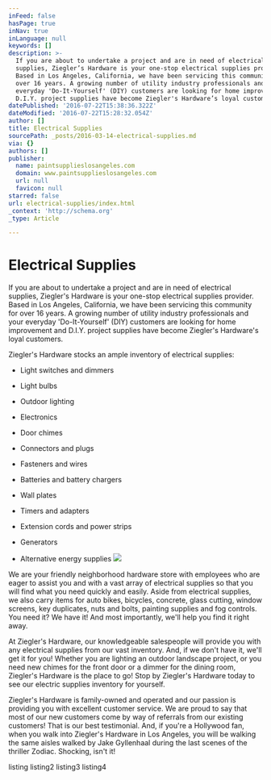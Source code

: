 ```yaml
---
inFeed: false
hasPage: true
inNav: true
inLanguage: null
keywords: []
description: >-
  If you are about to undertake a project and are in need of electrical
  supplies, Ziegler’s Hardware is your one-stop electrical supplies provider.
  Based in Los Angeles, California, we have been servicing this community for
  over 16 years. A growing number of utility industry professionals and your
  everyday 'Do-It-Yourself' (DIY) customers are looking for home improvement and
  D.I.Y. project supplies have become Ziegler's Hardware’s loyal customers. 
datePublished: '2016-07-22T15:38:36.322Z'
dateModified: '2016-07-22T15:28:32.054Z'
author: []
title: Electrical Supplies
sourcePath: _posts/2016-03-14-electrical-supplies.md
via: {}
authors: []
publisher:
  name: paintsupplieslosangeles.com
  domain: www.paintsupplieslosangeles.com
  url: null
  favicon: null
starred: false
url: electrical-supplies/index.html
_context: 'http://schema.org'
_type: Article

---
```

# Electrical Supplies

If you are about to undertake a project and are in need of electrical supplies, Ziegler's Hardware is your one-stop electrical supplies provider. Based in Los Angeles, California, we have been servicing this community for over 16 years. A growing number of utility industry professionals and your everyday 'Do-It-Yourself' (DIY) customers are looking for home improvement and D.I.Y. project supplies have become Ziegler's Hardware's loyal customers. 

Ziegler's Hardware stocks an ample inventory of electrical supplies:

* Light switches and dimmers

* Light bulbs

* Outdoor lighting

* Electronics

* Door chimes

* Connectors and plugs

* Fasteners and wires

* Batteries and battery chargers

* Wall plates

* Timers and adapters

* Extension cords and power strips

* Generators

* Alternative energy supplies
![](https://the-grid-user-content.s3-us-west-2.amazonaws.com/873787ee-5f88-48bf-a385-c641bbc901ff.jpg)

We are your friendly neighborhood hardware store with employees who are eager to assist you and with a vast array of electrical supplies so that you will find what you need quickly and easily. Aside from electrical supplies, we also carry items for auto bikes, bicycles, concrete, glass cutting, window screens, key duplicates, nuts and bolts, painting supplies and fog controls. You need it? We have it! And most importantly, we'll help you find it right away. 

At Ziegler's Hardware, our knowledgeable salespeople will provide you with any electrical supplies from our vast inventory. And, if we don't have it, we'll get it for you! Whether you are lighting an outdoor landscape project, or you need new chimes for the front door or a dimmer for the dining room, Ziegler's Hardware is the place to go! Stop by Ziegler's Hardware today to see our electric supplies inventory for yourself. 

Ziegler's Hardware is family-owned and operated and our passion is providing you with excellent customer service. We are proud to say that most of our new customers come by way of referrals from our existing customers! That is our best testimonial. And, if you're a Hollywood fan, when you walk into Ziegler's Hardware in Los Angeles, you will be walking the same aisles walked by Jake Gyllenhaal during the last scenes of the thriller Zodiac. Shocking, isn't it!

listing listing2 listing3 listing4